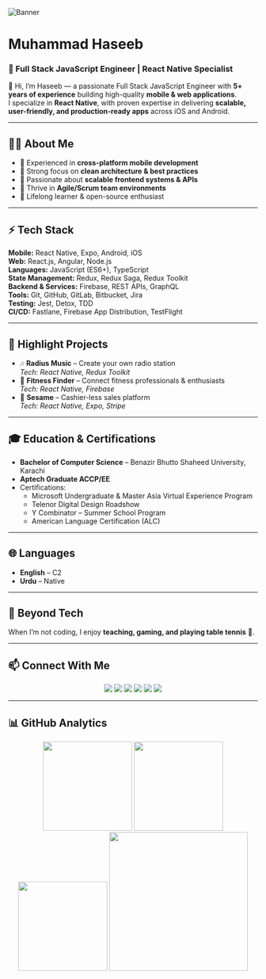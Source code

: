 ![Banner](https://user-images.githubusercontent.com/42865210/164467407-c5bc59de-1c4f-4c62-9a41-4834395abe98.png)

# Muhammad Haseeb  
### 🚀 Full Stack JavaScript Engineer | React Native Specialist  

👋 Hi, I’m Haseeb — a passionate Full Stack JavaScript Engineer with **5+ years of experience** building high-quality **mobile & web applications**.  
I specialize in **React Native**, with proven expertise in delivering **scalable, user-friendly, and production-ready apps** across iOS and Android.  

---

## 🧑‍💻 About Me
- 🔹 Experienced in **cross-platform mobile development**
- 🔹 Strong focus on **clean architecture & best practices**
- 🔹 Passionate about **scalable frontend systems & APIs**
- 🔹 Thrive in **Agile/Scrum team environments**
- 🔹 Lifelong learner & open-source enthusiast  

---

## ⚡ Tech Stack
**Mobile:** React Native, Expo, Android, iOS  
**Web:** React.js, Angular, Node.js  
**Languages:** JavaScript (ES6+), TypeScript  
**State Management:** Redux, Redux Saga, Redux Toolkit  
**Backend & Services:** Firebase, REST APIs, GraphQL  
**Tools:** Git, GitHub, GitLab, Bitbucket, Jira  
**Testing:** Jest, Detox, TDD  
**CI/CD:** Fastlane, Firebase App Distribution, TestFlight  

---

## 📂 Highlight Projects
- 🎶 **Radius Music** – Create your own radio station  
  *Tech: React Native, Redux Toolkit*  
- 💪 **Fitness Finder** – Connect fitness professionals & enthusiasts  
  *Tech: React Native, Firebase*  
- 🛒 **Sesame** – Cashier-less sales platform  
  *Tech: React Native, Expo, Stripe*  

---

## 🎓 Education & Certifications
- **Bachelor of Computer Science** – Benazir Bhutto Shaheed University, Karachi  
- **Aptech Graduate ACCP/EE**  
- Certifications:  
  - Microsoft Undergraduate & Master Asia Virtual Experience Program  
  - Telenor Digital Design Roadshow  
  - Y Combinator – Summer School Program  
  - American Language Certification (ALC)  

---

## 🌐 Languages
- **English** – C2  
- **Urdu** – Native  

---

## 🏓 Beyond Tech
When I’m not coding, I enjoy **teaching, gaming, and playing table tennis** 🏓.  

---

## 📫 Connect With Me
<div align="center">
  <a href="https://www.linkedin.com/in/haseebnk/"><img src="https://img.shields.io/badge/LinkedIn-0077B5?style=for-the-badge&logo=linkedin&logoColor=white"/></a>
  <a href="mailto:haseebnk37@gmail.com"><img src="https://img.shields.io/badge/Email-D14836?style=for-the-badge&logo=gmail&logoColor=white"/></a>
  <a href="https://github.com/haseebnk"><img src="https://img.shields.io/badge/GitHub-000?style=for-the-badge&logo=github&logoColor=white"/></a>
  <a href="https://twitter.com/haseebnk"><img src="https://img.shields.io/badge/Twitter-1DA1F2?style=for-the-badge&logo=twitter&logoColor=white"/></a>
  <a href="https://gitlab.com/haseebnk37"><img src="https://img.shields.io/badge/GitLab-FC6D26?style=for-the-badge&logo=gitlab&logoColor=white"/></a>
  <a href="https://www.instagram.com/haseeb__nk"><img src="https://img.shields.io/badge/Instagram-E4405F?style=for-the-badge&logo=instagram&logoColor=white"/></a>
</div>  

---

## 📊 GitHub Analytics

<div align="center">
  <img src="https://github-readme-stats.vercel.app/api?username=haseebnk&show_icons=true&theme=radical&hide_border=true&count_private=true" height="180"/>
  <img src="https://streak-stats.demolab.com/?user=haseebnk&theme=radical&hide_border=true" height="180"/>
  <img src="https://github-readme-stats.vercel.app/api/top-langs/?username=haseebnk&layout=compact&theme=radical&hide_border=true" height="180"/>
  <img src="https://github-readme-activity-graph.vercel.app/graph?username=haseebnk&theme=radical&hide_border=true&area=true" height="280" />
</div>


